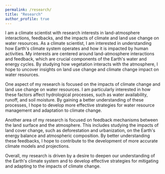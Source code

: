```yaml
---
permalink: /research/
title: "Research"
author_profile: true
---
```

I am a climate scientist with research interests in land-atmosphere interactions, feedbacks, and the impacts of climate and land use change on water resources. As a climate scientist, I am interested in understanding how Earth's climate system operates and how it is impacted by human activities. My interests are centered around land-atmosphere interactions and feedback, which are crucial components of the Earth's water and energy cycles. By studying how vegetation interacts with the atmosphere, I hope to uncover insights on land use change and climate change impact on water resources.

One aspect of my research is focused on the impacts of climate change and land use change on water resources. I am particularly interested in how these factors affect hydrological processes, such as water availability, runoff, and soil moisture. By gaining a better understanding of these processes, I hope to develop more effective strategies for water resource management and adaptation to climate change.

Another area of my research is focused on feedback mechanisms between the land surface and the atmosphere. This includes studying the impacts of land cover change, such as deforestation and urbanization, on the Earth's energy balance and atmospheric composition. By better understanding these feedbacks, I hope to contribute to the development of more accurate climate models and projections.

Overall, my research is driven by a desire to deepen our understanding of the Earth's climate system and to develop effective strategies for mitigating and adapting to the impacts of climate change.

